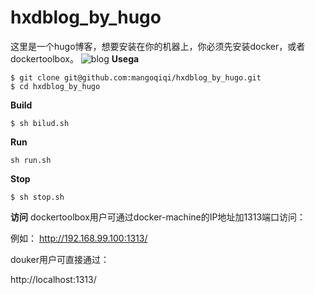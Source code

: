 # hxdblog_by_hugo
这里是一个hugo博客，想要安装在你的机器上，你必须先安装docker，或者dockertoolbox。
![blog](http://pbqgh436d.bkt.clouddn.com/18-7-15/49270266.jpg)
**Usega**
```
$ git clone git@github.com:mangoqiqi/hxdblog_by_hugo.git
$ cd hxdblog_by_hugo
```
**Build**
```
$ sh bilud.sh
```
**Run**
```
sh run.sh
```
**Stop**
```
$ sh stop.sh
```
**访问**
dockertoolbox用户可通过docker-machine的IP地址加1313端口访问：

例如：
http://192.168.99.100:1313/

douker用户可直接通过：

http://localhost:1313/
